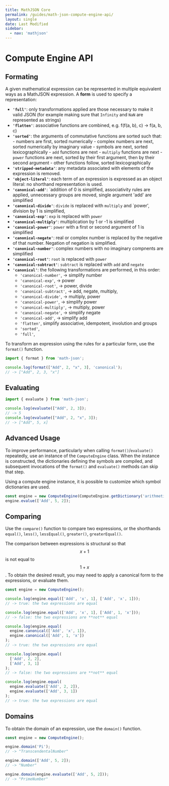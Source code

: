 ```yaml
---
title: MathJSON Core
permalink: /guides/math-json-compute-engine-api/
layout: single
date: Last Modified
sidebar:
  - nav: 'mathjson'
---
```

<script type='module'>
    import {renderMathInDocument} from '//unpkg.com/mathlive/dist/mathlive.mjs';
    renderMathInDocument();
</script>

# Compute Engine API

## Formating

A given mathematical expression can be represented in multiple equivalent ways
as a MathJSON expression. A **form** is used to specify a representation:

- **`'full'`**: only transformations applied are those necessary to make it
  valid JSON (for example making sure that `Infinity` and `NaN` are represented
  as strings)
- **`'flatten'`**: associative functions are combined, e.g. f(f(a, b), c) ->
  f(a, b, c)
- **`'sorted'`**: the arguments of commutative functions are sorted such that: -
  numbers are first, sorted numerically - complex numbers are next, sorted
  numerically by imaginary value - symbols are next, sorted lexicographically -
  `add` functions are next - `multiply` functions are next - `power` functions
  are next, sorted by their first argument, then by their second argument -
  other functions follow, sorted lexicographically
- **`'stripped-metadata'`**: any metadata associated with elements of the
  expression is removed.
- **`'object-literal'`**: each term of an expression is expressed as an object
  literal: no shorthand representation is used.
- **`'canonical-add'`**: `addition of 0 is simplified, associativity rules are
  applied, unnecessary groups are moved, single argument 'add' are simplified
- **`'canonical-divide'`**: `divide` is replaced with `multiply` and `power',
  division by 1 is simplified,
- **`'canonical-exp'`**: `exp` is replaced with `power`
- **`'canonical-multiply'`**: multiplication by 1 or -1 is simplified
- **`'canonical-power'`**: `power` with a first or second argument of 1 is
  simplified
- **`'canonical-negate'`**: real or complex number is replaced by the negative
  of that number. Negation of negation is simplified.
- **`'canonical-number'`**: complex numbers with no imaginary compnents are
  simplified
- **`'canonical-root'`**: `root` is replaced with `power`
- **`'canonical-subtract'`**: `subtract` is replaced with `add` and `negate`
- **`'canonical'`**: the following transformations are performed, in this order:
  - `'canonical-number'`, -> simplify number
  - `'canonical-exp'`, -> power
  - `'canonical-root'`, -> power, divide
  - `'canonical-subtract'`, -> add, negate, multiply,
  - `'canonical-divide'`, -> multiply, power
  - `'canonical-power'`, -> simplify power
  - `'canonical-multiply'`, -> multiply, power
  - `'canonical-negate'`, -> simplify negate
  - `'canonical-add'`, -> simplify add
  - `'flatten'`, simplify associative, idempotent, involution and groups
  - `'sorted'`,
  - `'full'`,

To transform an expression using the rules for a particular form, use the
`format()` function.

```js
import { format } from 'math-json';

console.log(format(["Add", 2, "x", 3], 'canonical');
// -> ["Add", 2, 3, "x"]
```

## Evaluating

```js
import { evaluate } from 'math-json';

console.log(evaluate(["Add", 2, 3]);
// -> 5
console.log(evaluate(["Add", 2, "x", 3]);
// -> ["Add", 5, x]
```

## Advanced Usage

To improve performance, particularly when calling `format()`/`evaluate()`
repeatedly, use an instance of the `ComputeEngine` class. When the instance is
constructed, the dictionaries defining the symbols are compiled, and subsequent
invocations of the `format()` and `evaluate()` methods can skip that step.

Using a compute engine instance, it is possible to customize which symbol
dictionaries are used.

```js
const engine = new ComputeEngine(ComputeEngine.getDictionary('arithmetic'));
engine.evalue(['Add', 5, 2]);
```

## Comparing

Use the `compare()` function to compare two expressions, or the shorthands
 `equal()`, `less()`, `lessEqual()`, `greater()`, `greaterEqual()`.

The comparison between expressions is structural so that $$x + 1$$ is not equal
to $$1 + x$$. To obtain the desired result, you may need to apply a canonical
form to the expressions, or evaluate them.

```js
const engine = new ComputeEngine();

console.log(engine.equal(['Add', 'x', 1], ['Add', 'x', 1]));
// -> true: the two expressions are equal

console.log(engine.equal(['Add', 'x', 1], ['Add', 1, 'x']));
// -> false: the two expressions are **not** equal

console.log(engine.equal(
  engine.canonical(['Add', 'x', 1]),
  engine.canonical(['Add', 1, 'x'])
);
// -> true: the two expressions are equal

console.log(engine.equal(
  ['Add', 2, 2],
  ['Add', 3, 1]
);
// -> false: the two expressions are **not** equal

console.log(engine.equal(
  engine.evaluate(['Add', 2, 2]),
  engine.evaluate(['Add', 3, 1])
);
// -> true: the two expressions are equal
```

## Domains

To obtain the domain of an expression, use the `domain()` function.

```js
const engine = new ComputeEngine();

engine.domain('Pi');
// -> "TranscendentalNumber"

engine.domain(['Add', 5, 2]);
// -> "Number"

engine.domain(engine.evaluate(['Add', 5, 2]));
// -> "PrimeNumber"
```
